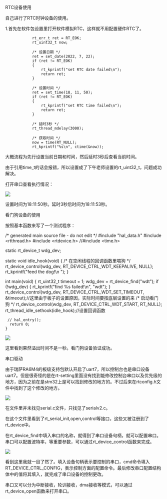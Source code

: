 RTC设备使用

自己进行了RTC时钟设备的使用。

1.首先在软件包设置里打开软件模拟RTC，这样就不用配置硬件RTC了。

                rt_err_t ret = RT_EOK;
                rt_uint32_t now;
    
                /* 设置日期 */
                ret = set_date(2022, 7, 22);
                if (ret != RT_EOK)
                {
                    rt_kprintf("set RTC date failed\n");
                    return ret;
                }
    
                /* 设置时间 */
                ret = set_time(18, 11, 50);
                if (ret != RT_EOK)
                {
                    rt_kprintf("set RTC time failed\n");
                    return ret;
                }
    
                /* 延时3秒 */
                rt_thread_mdelay(3000);
    
                /* 获取时间 */
                now = time(RT_NULL);
                rt_kprintf("%s\n", ctime(&now));

大概流程为先行设置当前日期和时间，然后延时3秒后查看当前时间。

由于引用time_t的话会报错，所以设置成了下午老师设置的rt_uint32_t，问题成功解决。

打开串口查看执行情况：

![](/rtc.png)

设置时间为18:11:50秒。延时3秒后时间为18:11:53秒。

看门狗设备的使用

按照基本函数来写了一个测试程序：

/* generated main source file - do not edit */
#include "hal_data.h"
#include <rtthread.h>
#include <rtdevice.h>
//#include <time.h>

static rt_device_t wdg_dev;

static void idle_hook(void)
{
    /* 在空闲线程的回调函数里喂狗 */
    rt_device_control(wdg_dev, RT_DEVICE_CTRL_WDT_KEEPALIVE, NULL);
    rt_kprintf("feed the dog!\n ");
}

int main(void) {
   rt_uint32_t timeout = 1;
   wdg_dev = rt_device_find("wdt");
   if (!wdg_dev)
     {
       rt_kprintf("find %s failed!\n", "wdt");
     }
   rt_device_control(wdg_dev, RT_DEVICE_CTRL_WDT_SET_TIMEOUT, &timeout);//这里由于板子的设置原因，实际时间要按底层设置的来
   /* 启动看门狗 */
      rt_device_control(wdg_dev, RT_DEVICE_CTRL_WDT_START, RT_NULL);
      rt_thread_idle_sethook(idle_hook);//设置回调函数

     // hal_entry();
      return 0;
    }

![](/wdt.png)

这里看到果然溢出时间不是一秒。看门狗设备验证成功。

串口驱动

由于瑞萨RA6M4的板级支持包默认开启了uart7，所以控制台也是串口设备uart7。但是很奇怪的是在rt-setting里面没有找到能修改控制台串口以及优先级的地方，因为之前在是stm32上是可以找到修改的地方的。不过后来在rtconfig.h文件中找到了这个修改的地方。

![](/console.png)

在文件里并未找见serial.c文件，只找见了serialv2.c。

在这个文件里看到了rt_serial_init,open,control等接口，这些又被注册到了rt_device中。

在rt_device_find中填入串口的名称，就得到了串口设备句柄，就可以配置串口。串口可以配置波特率，等重要参数，可以通过rt_device_control函数来完成。

![](/serial.png)

看到这里我就一目了然了。填入设备句柄表示要控制的串口，cmd命令填入RT_DEVICE_CTRL_CONFIG，表示控制方面的配置命令。最后修改串口配置结构体中的值将其填入，就完成了串口设备的控制更改。

串口又可以分为中断接收，轮训接收，dma接收等模式，可以通过rt_device_open函数来打开串口。
